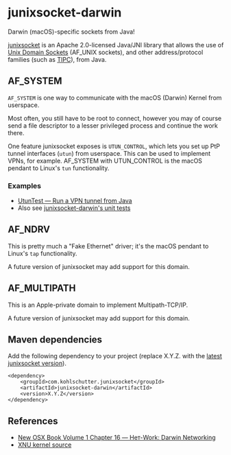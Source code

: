 # junixsocket-darwin

Darwin (macOS)-specific sockets from Java!

[junixsocket](https://kohlschutter.github.io/junixsocket/) is an Apache 2.0-licensed Java/JNI library that allows the use of
[Unix Domain Sockets](https://en.wikipedia.org/wiki/Unix_domain_socket) (AF_UNIX sockets), and
other address/protocol families (such as [TIPC](http://tipc.io/)), from Java.

## AF_SYSTEM

`AF_SYSTEM` is one way to communicate with the macOS (Darwin) Kernel from userspace.

Most often, you still have to be root to connect, however you may of course send a file descriptor
to a lesser privileged process and continue the work there.

One feature junixsocket exposes is `UTUN_CONTROL`, which lets you set up PtP tunnel interfaces (`utun`)
from userspace. This can be used to implement VPNs, for example. AF_SYSTEM with UTUN_CONTROL is
the macOS pendant to Linux's `tun` functionality.

### Examples

* [UtunTest — Run a VPN tunnel from Java](https://kohlschutter.github.io/junixsocket/junixsocket-darwin/xref-test/org/newsclub/net/unix/darwin/system/UtunTest.html)
* Also see [junixsocket-darwin's unit tests](https://kohlschutter.github.io/junixsocket/junixsocket-darwin/xref-test/index.html)

## AF_NDRV

This is pretty much a "Fake Ethernet" driver; it's the macOS pendant to Linux's `tap` functionality.

A future version of junixsocket may add support for this domain.

## AF_MULTIPATH

This is an Apple-private domain to implement Multipath-TCP/IP.

A future version of junixsocket may add support for this domain.

## Maven dependencies

Add the following dependency to your project (replace X.Y.Z. with the
[latest junixsocket version](https://kohlschutter.github.io/junixsocket/changelog.html)).

    <dependency>
        <groupId>com.kohlschutter.junixsocket</groupId>
        <artifactId>junixsocket-darwin</artifactId>
        <version>X.Y.Z</version>
    </dependency>
    
## References

* [New OSX Book Volume 1 Chapter 16 — Нет-Work: Darwin Networking](http://newosxbook.com/bonus/vol1ch16.html)
* [XNU kernel source](https://github.com/apple-oss-distributions/xnu)
